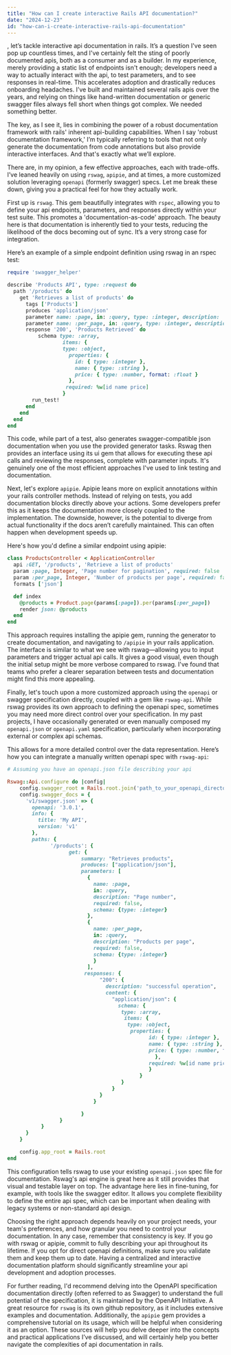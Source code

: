 ```yaml
---
title: "How can I create interactive Rails API documentation?"
date: "2024-12-23"
id: "how-can-i-create-interactive-rails-api-documentation"
---
```


, let’s tackle interactive api documentation in rails. It’s a question I've seen pop up countless times, and I've certainly felt the sting of poorly documented apis, both as a consumer and as a builder. In my experience, merely providing a static list of endpoints isn't enough; developers need a way to actually interact with the api, to test parameters, and to see responses in real-time. This accelerates adoption and drastically reduces onboarding headaches. I’ve built and maintained several rails apis over the years, and relying on things like hand-written documentation or generic swagger files always fell short when things got complex. We needed something better.

The key, as I see it, lies in combining the power of a robust documentation framework with rails' inherent api-building capabilities. When I say 'robust documentation framework,' I’m typically referring to tools that not only generate the documentation from code annotations but also provide interactive interfaces. And that's exactly what we’ll explore.

There are, in my opinion, a few effective approaches, each with trade-offs. I’ve leaned heavily on using `rswag`, `apipie`, and at times, a more customized solution leveraging `openapi` (formerly swagger) specs. Let me break these down, giving you a practical feel for how they actually work.

First up is `rswag`. This gem beautifully integrates with `rspec`, allowing you to define your api endpoints, parameters, and responses directly within your test suite. This promotes a 'documentation-as-code' approach. The beauty here is that documentation is inherently tied to your tests, reducing the likelihood of the docs becoming out of sync. It’s a very strong case for integration.

Here’s an example of a simple endpoint definition using rswag in an rspec test:

```ruby
require 'swagger_helper'

describe 'Products API', type: :request do
  path '/products' do
    get 'Retrieves a list of products' do
      tags ['Products']
      produces 'application/json'
      parameter name: :page, in: :query, type: :integer, description: 'Page number for pagination', required: false
      parameter name: :per_page, in: :query, type: :integer, description: 'Number of products per page', required: false
      response '200', 'Products Retrieved' do
          schema type: :array,
                  items: {
                  type: :object,
                    properties: {
                      id: { type: :integer },
                      name: { type: :string },
                      price: { type: :number, format: :float }
                    },
                   required: %w[id name price]
                  }
        run_test!
      end
    end
  end
end

```
This code, while part of a test, also generates swagger-compatible json documentation when you use the provided generator tasks. Rswag then provides an interface using its ui gem that allows for executing these api calls and reviewing the responses, complete with parameter inputs. It's genuinely one of the most efficient approaches I've used to link testing and documentation.

Next, let's explore `apipie`. Apipie leans more on explicit annotations within your rails controller methods. Instead of relying on tests, you add documentation blocks directly above your actions. Some developers prefer this as it keeps the documentation more closely coupled to the implementation. The downside, however, is the potential to diverge from actual functionality if the docs aren’t carefully maintained. This can often happen when development speeds up.

Here's how you'd define a similar endpoint using apipie:

```ruby
class ProductsController < ApplicationController
  api :GET, '/products', 'Retrieve a list of products'
  param :page, Integer, 'Page number for pagination', required: false
  param :per_page, Integer, 'Number of products per page', required: false
  formats ['json']

  def index
    @products = Product.page(params[:page]).per(params[:per_page])
    render json: @products
  end
end
```
This approach requires installing the apipie gem, running the generator to create documentation, and navigating to `/apipie` in your rails application. The interface is similar to what we see with rswag—allowing you to input parameters and trigger actual api calls. It gives a good visual, even though the initial setup might be more verbose compared to rswag. I've found that teams who prefer a clearer separation between tests and documentation might find this more appealing.

Finally, let's touch upon a more customized approach using the `openapi` or swagger specification directly, coupled with a gem like `rswag-api`. While rswag provides its own approach to defining the openapi spec, sometimes you may need more direct control over your specification. In my past projects, I have occasionally generated or even manually composed my `openapi.json` or `openapi.yaml` specification, particularly when incorporating external or complex api schemas.

This allows for a more detailed control over the data representation. Here’s how you can integrate a manually written openapi spec with `rswag-api`:

```ruby
# Assuming you have an openapi.json file describing your api

Rswag::Api.configure do |config|
    config.swagger_root = Rails.root.join('path_to_your_openapi_directory').to_s
    config.swagger_docs = {
      'v1/swagger.json' => {
        openapi: '3.0.1',
        info: {
          title: 'My API',
          version: 'v1'
        },
        paths: {
              '/products': {
                    get: {
                        summary: "Retrieves products",
                        produces: ["application/json"],
                        parameters: [
                          {
                            name: :page,
                            in: :query,
                            description: "Page number",
                            required: false,
                            schema: {type: :integer}
                          },
                          {
                            name: :per_page,
                            in: :query,
                            description: "Products per page",
                            required: false,
                            schema: {type: :integer}
                            }
                          ],
                         responses: {
                              "200": {
                                description: "successful operation",
                                content: {
                                  "application/json": {
                                    schema: {
                                     type: :array,
                                      items: {
                                       type: :object,
                                        properties: {
                                              id: { type: :integer },
                                              name: { type: :string },
                                              price: { type: :number, format: :float }
                                                },
                                              required: %w[id name price]
                                              }
                                           }
                                     }
                                  }
                              }
                            }

                        }
                 }
           }
      }
    }

    config.app_root = Rails.root
end
```
This configuration tells rswag to use your existing `openapi.json` spec file for documentation. Rswag's api engine is great here as it still provides that visual and testable layer on top. The advantage here lies in fine-tuning, for example, with tools like the swagger editor. It allows you complete flexibility to define the entire api spec, which can be important when dealing with legacy systems or non-standard api design.

Choosing the right approach depends heavily on your project needs, your team's preferences, and how granular you need to control your documentation. In any case, remember that consistency is key. If you go with rswag or apipie, commit to fully describing your api throughout its lifetime. If you opt for direct openapi definitions, make sure you validate them and keep them up to date. Having a centralized and interactive documentation platform should significantly streamline your api development and adoption processes.

For further reading, I'd recommend delving into the OpenAPI specification documentation directly (often referred to as Swagger) to understand the full potential of the specification, it is maintained by the OpenAPI Initiative. A great resource for `rswag` is its own github repository, as it includes extensive examples and documentation. Additionally, the `apipie` gem provides a comprehensive tutorial on its usage, which will be helpful when considering it as an option. These sources will help you delve deeper into the concepts and practical applications I’ve discussed, and will certainly help you better navigate the complexities of api documentation in rails.
